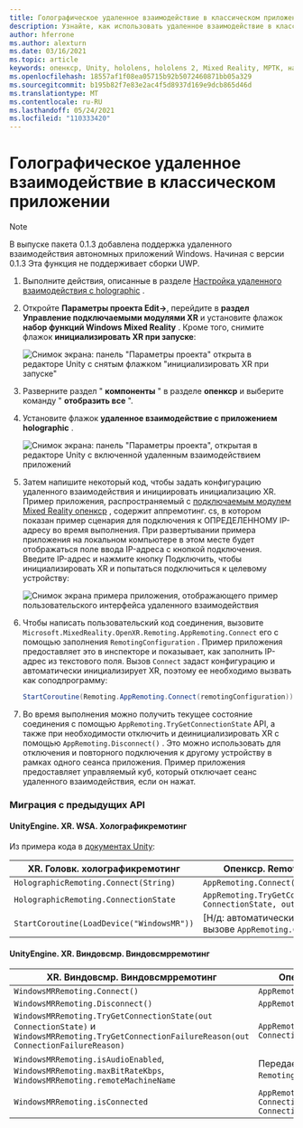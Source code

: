 ```yaml
---
title: Голографическое удаленное взаимодействие в классическом приложении
description: Узнайте, как использовать удаленное взаимодействие в классических приложениях с помощью Опенкср.
author: hferrone
ms.author: alexturn
ms.date: 03/16/2021
ms.topic: article
keywords: опенкср, Unity, hololens, hololens 2, Mixed Reality, МРТК, набор средств для смешанной реальности, дополненная реальность, виртуальная реальность, наушники смешанной реальности, обучение, учебник, начало работы, holographic удаленное взаимодействие, Настольный компьютер
ms.openlocfilehash: 18557af1f08ea05715b92b5072460871bb05a329
ms.sourcegitcommit: b195b82f7e83e2ac4f5d8937d169e9dcb865d46d
ms.translationtype: MT
ms.contentlocale: ru-RU
ms.lasthandoff: 05/24/2021
ms.locfileid: "110333420"
---
```

# <a name="holographic-remoting-in-desktop-app"></a>Голографическое удаленное взаимодействие в классическом приложении

> [!NOTE]
> В выпуске пакета 0.1.3 добавлена поддержка удаленного взаимодействия автономных приложений Windows.
> Начиная с версии 0.1.3 Эта функция не поддерживает сборки UWP.

1. Выполните действия, описанные в разделе [Настройка удаленного взаимодействия с holographic](unity-play-mode.md#holographic-remoting-setup) .
2. Откройте **Параметры проекта Edit->**, перейдите в **раздел Управление подключаемыми модулями XR** и установите флажок **набор функций Windows Mixed Reality** . Кроме того, снимите флажок **инициализировать XR при запуске**:

    ![Снимок экрана: панель "Параметры проекта" открыта в редакторе Unity с снятым флажком "инициализировать XR при запуске"](images/openxr-features-img-02-app.png)

3. Разверните раздел " **компоненты** " в разделе **опенкср** и выберите команду " **отобразить все** ".
4. Установите флажок **удаленное взаимодействие с приложением holographic** .

    ![Снимок экрана: панель "Параметры проекта", открытая в редакторе Unity с включенной удаленным взаимодействием приложений](images/openxr-features-img-03-app.png)

5. Затем напишите некоторый код, чтобы задать конфигурацию удаленного взаимодействия и инициировать инициализацию XR. Пример приложения, распространяемый с [подключаемым модулем Mixed Reality опенкср](openxr-getting-started.md#unity-sample-projects-for-openxr-and-hololens-2) , содержит аппремотинг. cs, в котором показан пример сценария для подключения к ОПРЕДЕЛЕННОМУ IP-адресу во время выполнения. При развертывании примера приложения на локальном компьютере в этом месте будет отображаться поле ввода IP-адреса с кнопкой подключения. Введите IP-адрес и нажмите кнопку Подключить, чтобы инициализировать XR и попытаться подключиться к целевому устройству:

    ![Снимок экрана примера приложения, отображающего пример пользовательского интерфейса удаленного взаимодействия](images/openxr-sample-app-remoting.png)

6. Чтобы написать пользовательский код соединения, вызовите `Microsoft.MixedReality.OpenXR.Remoting.AppRemoting.Connect` его с помощью заполнения `RemotingConfiguration` . Пример приложения предоставляет это в инспекторе и показывает, как заполнить IP-адрес из текстового поля. Вызов `Connect` задаст конфигурацию и автоматически инициализирует XR, поэтому ее необходимо вызвать как соподпрограмму:

    ``` cs
    StartCoroutine(Remoting.AppRemoting.Connect(remotingConfiguration));
    ```

7. Во время выполнения можно получить текущее состояние соединения с помощью `AppRemoting.TryGetConnectionState` API, а также при необходимости отключить и деинициализировать XR с помощью `AppRemoting.Disconnect()` . Это можно использовать для отключения и повторного подключения к другому устройству в рамках одного сеанса приложения. Пример приложения предоставляет управляемый куб, который отключает сеанс удаленного взаимодействия, если он нажат.

### <a name="migration-from-previous-apis"></a>Миграция с предыдущих API

#### <a name="unityenginexrwsaholographicremoting"></a>UnityEngine. XR. WSA. Холографикремотинг

Из примера кода в [документах Unity](https://docs.unity3d.com/2018.4/Documentation/ScriptReference/XR.WSA.HolographicRemoting.html):

| XR. Головк. холографикремотинг | Опенкср. Remoting. Аппремотинг |
| ---- | ---- |
| `HolographicRemoting.Connect(String)` | `AppRemoting.Connect(RemotingConfiguration)` |
| `HolographicRemoting.ConnectionState` | `AppRemoting.TryGetConnectionState(out ConnectionState, out DisconnectReason)`|
| `StartCoroutine(LoadDevice("WindowsMR"))`| [Н/д: автоматически происходит при вызове `AppRemoting.Connect` ]  |

#### <a name="unityenginexrwindowsmrwindowsmrremoting"></a>UnityEngine. XR. Виндовсмр. Виндовсмрремотинг

| XR. Виндовсмр. Виндовсмрремотинг | Опенкср. Remoting. Аппремотинг |
| ---- | ---- |
| `WindowsMRRemoting.Connect()` | `AppRemoting.Connect(RemotingConfiguration)` |
| `WindowsMRRemoting.Disconnect()` | `AppRemoting.Disconnect()` |
| `WindowsMRRemoting.TryGetConnectionState(out ConnectionState)` и `WindowsMRRemoting.TryGetConnectionFailureReason(out ConnectionFailureReason)`| `AppRemoting.TryGetConnectionState(out ConnectionState, out DisconnectReason)`|
| `WindowsMRRemoting.isAudioEnabled`, `WindowsMRRemoting.maxBitRateKbps`, `WindowsMRRemoting.remoteMachineName` | Передается `AppRemoting.Connect` через `RemotingConfiguration` структуру |
| `WindowsMRRemoting.isConnected` | `AppRemoting.TryGetConnectionState(out ConnectionState state, out _) && state == ConnectionState.Connected`